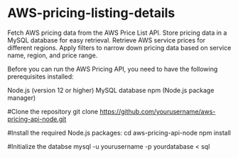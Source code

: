 # AWS-pricing-listing-details
Fetch AWS pricing data from the AWS Price List API.
Store pricing data in a MySQL database for easy retrieval.
Retrieve AWS service prices for different regions.
Apply filters to narrow down pricing data based on service name, region, and price range.

Before you can run the AWS Pricing API, you need to have the following prerequisites installed:

Node.js (version 12 or higher)
MySQL database
npm (Node.js package manager)

#Clone the repository 
git clone https://github.com/yourusername/aws-pricing-api-node.git


#Install the required Node.js packages:
cd aws-pricing-api-node
npm install

#Initialize the databse 
mysql -u yourusername -p yourdatabase < sql 
